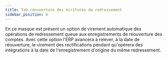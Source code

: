 ```yaml
---
title: Tab réouverture des écritures de redressement
sidebar_position: 6
---
```


En ce masque est présent un option de virement automatique des opérations de redressement queue aux enregistrements de réouverture des comptes. Avec cette option l'ERP avancera à relever, à la date de réouverture, le virement des rectifications pendant qu'opérera des intégrations à la date de l'enregistrement d'origine du même redressement.






